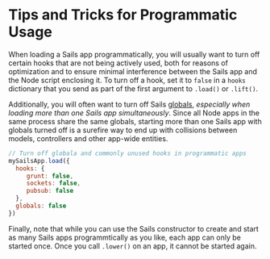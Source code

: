 # Tips and Tricks for Programmatic Usage

When loading a Sails app programmatically, you will usually want to turn off certain hooks that are not being actively used, both for reasons of optimization and to ensure minimal interference between the Sails app and the Node script enclosing it.  To turn off a hook, set it to `false` in a `hooks` dictionary that you send as part of the first argument to `.load()` or `.lift()`.

Additionally, you will often want to turn off Sails [globals](http://sailsjs.org/documentation/concepts/globals), _especially when loading more than one Sails app simultaneously_.  Since all Node apps in the same process share the same globals, starting more than one Sails app with globals turned off is a surefire way to end up with collisions between models, controllers and other app-wide entities.


```javascript
// Turn off globala and commonly unused hooks in programmatic apps
mySailsApp.load({
  hooks: {
     grunt: false,
     sockets: false,
     pubsub: false
  },
  globals: false
})
```

Finally, note that while you can use the Sails constructor to create and start as many Sails apps programmtically as you like, each app can only be started once.  Once you call `.lower()` on an app, it cannot be started again.

<docmeta name="displayName" value="Tips and Tricks">

